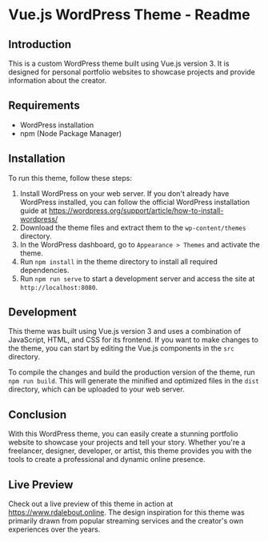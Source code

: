 # Vue.js WordPress Theme - Readme

## Introduction

This is a custom WordPress theme built using Vue.js version 3. It is designed for personal portfolio websites to showcase projects and provide information about the creator.

## Requirements

- WordPress installation
- npm (Node Package Manager)

## Installation

To run this theme, follow these steps:

1. Install WordPress on your web server. If you don't already have WordPress installed, you can follow the official WordPress installation guide at https://wordpress.org/support/article/how-to-install-wordpress/
2. Download the theme files and extract them to the `wp-content/themes` directory.
3. In the WordPress dashboard, go to `Appearance > Themes` and activate the theme.
4. Run `npm install` in the theme directory to install all required dependencies.
5. Run `npm run serve` to start a development server and access the site at `http://localhost:8080`.

## Development

This theme was built using Vue.js version 3 and uses a combination of JavaScript, HTML, and CSS for its frontend. If you want to make changes to the theme, you can start by editing the Vue.js components in the `src` directory.

To compile the changes and build the production version of the theme, run `npm run build`. This will generate the minified and optimized files in the `dist` directory, which can be uploaded to your web server.

## Conclusion

With this WordPress theme, you can easily create a stunning portfolio website to showcase your projects and tell your story. Whether you're a freelancer, designer, developer, or artist, this theme provides you with the tools to create a professional and dynamic online presence.

## Live Preview

Check out a live preview of this theme in action at https://www.rdalebout.online. The design inspiration for this theme was primarily drawn from popular streaming services and the creator's own experiences over the years.